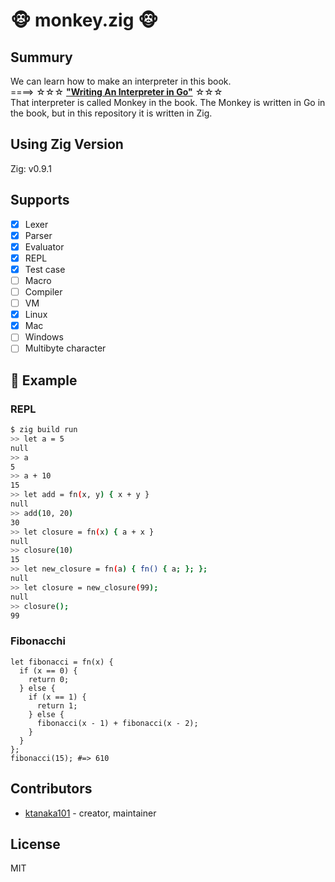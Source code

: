 # 🐵 monkey.zig 🐵

## Summury

We can learn how to make an interpreter in this book.  
====> ☆☆☆ **["Writing An Interpreter in Go"](https://interpreterbook.com/)** ☆☆☆  
That interpreter is called Monkey in the book.
The Monkey is written in Go in the book, but in this repository it is written in Zig.

## Using Zig Version

Zig: v0.9.1

## Supports

- [x] Lexer
- [x] Parser
- [x] Evaluator
- [x] REPL
- [x] Test case
- [ ] Macro
- [ ] Compiler
- [ ] VM
- [x] Linux
- [x] Mac
- [ ] Windows
- [ ] Multibyte character

## 🐒 Example

### REPL

```sh
$ zig build run
>> let a = 5
null
>> a
5
>> a + 10
15
>> let add = fn(x, y) { x + y }
null
>> add(10, 20)
30
>> let closure = fn(x) { a + x }
null
>> closure(10)
15
>> let new_closure = fn(a) { fn() { a; }; };
null
>> let closure = new_closure(99);
null
>> closure();
99
```

### Fibonacchi

```monkey
let fibonacci = fn(x) {
  if (x == 0) {
    return 0;
  } else {
    if (x == 1) {
      return 1;
    } else {
      fibonacci(x - 1) + fibonacci(x - 2);
    }
  }
};
fibonacci(15); #=> 610
```

## Contributors

- [ktanaka101](https://github.com/ktanaka101) - creator, maintainer

## License

MIT
